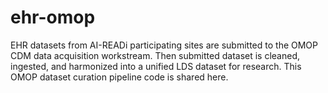 # ehr-omop

EHR datasets from AI-READi participating sites are submitted to the OMOP CDM data acquisition workstream. Then submitted dataset is cleaned, ingested, and harmonized into a unified LDS dataset for research. This OMOP dataset curation pipeline code is shared here. 

